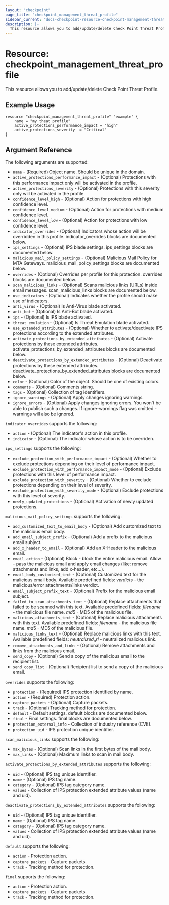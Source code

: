 ```yaml
---
layout: "checkpoint"
page_title: "checkpoint_management_threat_profile"
sidebar_current: "docs-checkpoint-resource-checkpoint-management-threat-profile"
description: |-
  This resource allows you to add/update/delete Check Point Threat Profile.
---
```


# Resource: checkpoint_management_threat_profile

This resource allows you to add/update/delete Check Point Threat Profile.

## Example Usage


```hcl
resource "checkpoint_management_threat_profile" "example" {
    name = "my theat profile"
    active_protections_performance_impact = "high"
    active_protections_severity	 = "Critical"
}
```

## Argument Reference

The following arguments are supported:

* `name` - (Required) Object name. Should be unique in the domain.
* `active_protections_performance_impact` - (Optional) Protections with this performance impact only will be activated in the profile.
* `active_protections_severity` - (Optional) Protections with this severity only will be activated in the profile.
* `confidence_level_high` - (Optional) Action for protections with high confidence level.
* `confidence_level_medium` - (Optional) Action for protections with medium confidence level.
* `confidence_level_low` - (Optional) Action for protections with low confidence level.
* `indicator_overrides` - (Optional) Indicators whose action will be overridden in this profile. indicator_overrides blocks are documented below.
* `ips_settings` - (Optional) IPS blade settings. ips_settings blocks are documented below.
* `malicious_mail_policy_settings` - (Optional) Malicious Mail Policy for MTA Gateways. malicious_mail_policy_settings blocks are documented below.
* `overrides` - (Optional) Overrides per profile for this protection. overrides blocks are documented below.
* `scan_malicious_links` - (Optional) Scans malicious links (URLs) inside email messages. scan_malicious_links blocks are documented below.
* `use_indicators` - (Optional) Indicates whether the profile should make use of indicators.
* `anti_virus` - (Optional) Is Anti-Virus blade activated.
* `anti_bot` - (Optional) Is Anti-Bot blade activated.
* `ips` - (Optional) Is IPS blade activated.
* `threat_emulation` - (Optional) Is Threat Emulation blade activated.
* `use_extended_attributes` - (Optional) Whether to activate/deactivate IPS protections according to the extended attributes.
* `activate_protections_by_extended_attributes` - (Optional) Activate protections by these extended attributes. activate_protections_by_extended_attributes blocks are documented below.
* `deactivate_protections_by_extended_attributes` - (Optional) Deactivate protections by these extended attributes. deactivate_protections_by_extended_attributes blocks are documented below.
* `color` - (Optional) Color of the object. Should be one of existing colors.
* `comments` - (Optional) Comments string.
* `tags` - (Optional) Collection of tag identifiers.
* `ignore_warnings` - (Optional) Apply changes ignoring warnings.
* `ignore_errors` - (Optional) Apply changes ignoring errors. You won't be able to publish such a changes. If ignore-warnings flag was omitted - warnings will also be ignored.

`indicator_overrides` supports the following:

* `action` - (Optional) The indicator's action in this profile.
* `indicator` - (Optional) The indicator whose action is to be overriden.

`ips_settings` supports the following:

* `exclude_protection_with_performance_impact` - (Optional) Whether to exclude protections depending on their level of performance impact.
* `exclude_protection_with_performance_impact_mode` - (Optional) Exclude protections with this level of performance impact.
* `exclude_protection_with_severity` - (Optional) Whether to exclude protections depending on their level of severity.
* `exclude_protection_with_severity_mode` - (Optional) Exclude protections with this level of severity.
* `newly_updated_protections` - (Optional) Activation of newly updated protections.

`malicious_mail_policy_settings` supports the following:

* `add_customized_text_to_email_body` - (Optional) Add customized text to the malicious email body.
* `add_email_subject_prefix` - (Optional) Add a prefix to the malicious email subject.
* `add_x_header_to_email` - (Optional) Add an X-Header to the malicious email.
* `email_action` - (Optional) Block - block the entire malicious email. Allow - pass the malicious email and apply email changes (like: remove attachments and links, add x-header, etc...).
* `email_body_customized_text` - (Optional) Customized text for the malicious email body. Available predefined fields: $verdicts$ - the malicious/error attachments/links verdict.
* `email_subject_prefix_text` - (Optional) Prefix for the malicious email subject.
* `failed_to_scan_attachments_text` - (Optional) Replace attachments that failed to be scanned with this text. Available predefined fields: $filename$ - the malicious file name. $md5$ - MD5 of the malicious file.
* `malicious_attachments_text` - (Optional) Replace malicious attachments with this text. Available predefined fields: $filename$ - the malicious file name. $md5$ - MD5 of the malicious file.
* `malicious_links_text` - (Optional) Replace malicious links with this text. Available predefined fields: $neutralized_url$ - neutralized malicious link.
* `remove_attachments_and_links` - (Optional) Remove attachments and links from the malicious email.
* `send_copy` - (Optional) Send a copy of the malicious email to the recipient list.
* `send_copy_list` - (Optional) Recipient list to send a copy of the malicious email.

`overrides` supports the following:

* `protection` - (Required) IPS protection identified by name.
* `action` - (Required) Protection action.
* `capture_packets` - (Optional) Capture packets.
* `track` - (Optional) Tracking method for protection.
* `default` - Default settings. default blocks are documented below.
* `final` - Final settings. final blocks are documented below.
* `protection_external_info` - Collection of industry reference (CVE).
* `protection_uid` - IPS protection unique identifier.

`scan_malicious_links` supports the following:

* `max_bytes` - (Optional) Scan links in the first bytes of the mail body.
* `max_links` - (Optional) Maximum links to scan in mail body.

`activate_protections_by_extended_attributes` supports the following:

* `uid` - (Optional) IPS tag unique identifier.
* `name` - (Optional) IPS tag name.
* `category` - (Optional) IPS tag category name.
* `values` - Collection of IPS protection extended attribute values (name and uid).

`deactivate_protections_by_extended_attributes` supports the following:

* `uid` - (Optional) IPS tag unique identifier.
* `name` - (Optional) IPS tag name.
* `category` - (Optional) IPS tag category name.
* `values` - Collection of IPS protection extended attribute values (name and uid).

`default` supports the following:

* `action` - Protection action.
* `capture_packets` - Capture packets.
* `track` - Tracking method for protection.

`final` supports the following:

* `action` - Protection action.
* `capture_packets` - Capture packets.
* `track` - Tracking method for protection.